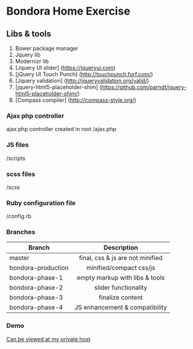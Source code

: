 # Bondora Home Exercise

## Libs & tools

1. Bower package manager
2. Jquery lib
3. Modernizr lib
4. [Jquery UI slider] (https://jqueryui.com)
5. [jQuery UI Touch Punch] (http://touchpunch.furf.com/)
6. [Jquery validation] (http://jqueryvalidation.org/valid/)
7. [jquery-html5-placeholder-shim] (https://github.com/parndt/jquery-html5-placeholder-shim/)
8. [Compass compiler] (http://compass-style.org/)

### Ajax php controller

ajax.php controller created in root /ajax.php

### JS files

/scripts

### scss files

/scss

### Ruby configuration file

/config.rb


### Branches

| Branch                | Description                          | 
| --------------------- |:------------------------------------:|
| master                | final,  css & js are not minified    |
| bondora-production    | minified/compact css/js              |
| bondora-phase-1       | empty markup with libs & tools       |
| bondora-phase-2       | slider functionality                 |
| bondora-phase-3       | finalize content                     |
| bondora-phase-4       | JS enhancement & compatibility       |

### Demo

[Can be viewed at my private host](http://webdeveloper.ee/bondora)
